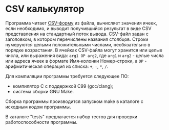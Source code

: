 CSV калькулятор
===============

Программа читает [CSV-форму](ru.wikipedia.org/wiki/CSV) из файла,
вычисляет значения ячеек, если необходимо, и выводит получившийся результат
в виде CSV представления на стандартный поток вывода.
CSV-файл задан с заголовком, в котором перечислены названия столбцов.
Строки нумеруются целыми положительными числами, необязательно
в порядке возрастания. В ячейках CSV-файла могут хранится или целые числа,
или выражения  вида: `arg1 OP arg2`, где `arg1` и `arg2` - целые числа или
адреса ячеек в формате Имя-колонки Номер-строки,
а `OP` - арифмитическая операция из списка: `+`, `-`, `*`, `/`.

Для компиляции программы требуется следующее ПО:

- компилятор С с поддержкой С99 (gcc/clang);
- система сборки GNU Make.

Сборка программы производится запуском make в каталоге с исходным кодом программы.

В каталоге "tests" предлагается набор тестов для проверки работоспособности
программы.